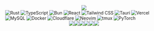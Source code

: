 <!--- BUTTERFLY GIF --->
<div align="center">
<img src="https://web.archive.org/web/20091027091501im_/http://www.geocities.com/Paris/Salon/8611/anibf.gif" />
</div>
<!-- TECH STACK BADGES -->
<div align="top">
  <!-- Languages -->
  <img src="https://img.shields.io/badge/Rust-000000?style=for-the-badge&logo=rust&logoColor=white" alt="Rust" />
  <img src="https://img.shields.io/badge/TypeScript-000000?style=for-the-badge&logo=typescript&logoColor=white" alt="TypeScript" />
  <img src="https://img.shields.io/badge/Bun-000000?style=for-the-badge&logo=bun&logoColor=white" alt="Bun" />


  <!-- Frontend -->
  <img src="https://img.shields.io/badge/React-000000?style=for-the-badge&logo=react&logoColor=61DAFB" alt="React" />
  <img src="https://img.shields.io/badge/Tailwind_CSS-000000?style=for-the-badge&logo=tailwind-css&logoColor=white" alt="Tailwind CSS" />
  <img src="https://img.shields.io/badge/Tauri-000000?style=for-the-badge&logo=tauri&logoColor=white" alt="Tauri" />
  <img src="https://img.shields.io/badge/Vercel-000000?style=for-the-badge&logo=vercel&logoColor=white" alt="Vercel" />


  <!-- Backend / Infra -->
  <img src="https://img.shields.io/badge/MySQL-000000?style=for-the-badge&logo=mysql&logoColor=white" alt="MySQL" />
  <img src="https://img.shields.io/badge/Docker-000000?style=for-the-badge&logo=docker&logoColor=white" alt="Docker" />
  <img src="https://img.shields.io/badge/Cloudflare-000000?style=for-the-badge&logo=cloudflare&logoColor=white" alt="Cloudflare" />


  <!-- Tools / Environment -->
  <img src="https://img.shields.io/badge/Neovim-000000?style=for-the-badge&logo=neovim&logoColor=white" alt="Neovim" />
  <img src="https://img.shields.io/badge/tmux-000000?style=for-the-badge&logo=tmux&logoColor=white" alt="tmux" />


  <!-- AI / ML -->
  <img src="https://img.shields.io/badge/PyTorch-000000?style=for-the-badge&logo=pytorch&logoColor=white" alt="PyTorch" />
</div>


<!--- 90s ICONS --->
<div align="center">
<img src="http://textfiles.com/underconstruction/SiSiliconValleyHaven8517Gif-Construction-Set.gif"/><img src="https://web.archive.org/web/20091026225622im_/http://geocities.com/Area51/Cavern/5014/mindilogo.gif"><img src="http://textfiles.com/underconstruction/ArArea51Station9771rulersconstructiongeocities_static.gif"/><img src="http://textfiles.com/underconstruction/ArArea51Station9771rulersconstructionie_logo.gif"/><img src="https://web.archive.org/web/20090829234249im_/http://geocities.com/SunsetStrip/Basement/7472/v3sban.gif"><img src="https://web.archive.org/web/20091027173931im_/http://geocities.com/SoHo/3336/scroll.gif">
</div>

